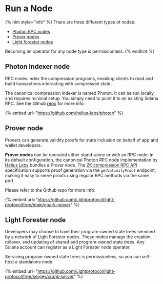 # Run a Node

{% hint style="info" %}
There are three different types of nodes:

* [Photon RPC nodes](run-a-node.md#photon-rpc-node)
* [Prover nodes](run-a-node.md#prover-node)
* [Light forester nodes](run-a-node.md#forester-node)

Becoming an operator for any node type is permissionless.
{% endhint %}

## Photon Indexer node

RPC nodes index the compression programs, enabling clients to read and build transactions interacting with compressed state.

The canonical compression indexer is named Photon. It can be run locally and requires minimal setup. You simply need to point it to an existing Solana RPC. See the Github [repo](https://github.com/helius-labs/photon) for more info:

{% embed url="https://github.com/helius-labs/photon" %}

## Prover node

Provers can generate validity proofs for state inclusion on behalf of app and wallet developers.

**Prover nodes** can be operated either stand-alone or with an RPC node: in its default configuration, the canonical Photon RPC node implementation by [Helius Labs](https://github.com/helius-labs/photon) bundles a Prover node. The [ZK compression RPC API ](https://docs.lightprotocol.com/developers/json-rpc-methods)specification supports proof generation via the `getValidityProof` endpoint, making it easy to serve proofs using regular RPC methods via the same port.

Please refer to the Github repo for more info:

{% embed url="https://github.com/Lightprotocol/light-protocol/tree/main/gnark-prover" %}

## Light Forester node

Developers may choose to have their program-owned state trees serviced by a network of Light Forester nodes. These nodes manage the creation, rollover, and updating of shared and program-owned state trees. Any Solana account can register as a Light Forester node operator.

Servicing program-owned state trees is permissionless, so you can self-host a standalone node.

{% embed url="https://github.com/Lightprotocol/light-protocol/tree/sergey/crank-server" %}
